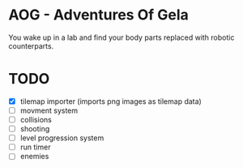 # AOG - Adventures Of Gela

You wake up in a lab and find your body parts replaced with robotic counterparts.

# TODO

- [X] tilemap importer (imports png images as tilemap data)
- [ ] movment system
- [ ] collisions
- [ ] shooting
- [ ] level progression system
- [ ] run timer
- [ ] enemies